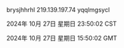 brysjhhrhl 219.139.197.74 yqqlmgsycl

2024年 10月 27日 星期日 23:50:02 CST

2024年 10月 27日 星期日 15:50:02 GMT

